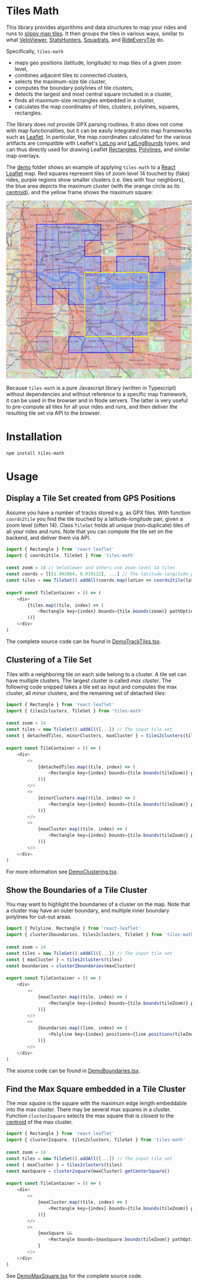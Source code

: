 # Tiles Math

This library provides algorithms and data structures to map your rides and runs to [slippy map tiles](https://wiki.openstreetmap.org/wiki/Slippy_map_tilenames).
It then groups the tiles in various ways, similar to what
[VeloViewer](https://veloviewer.com/explorer), [StatsHunters](https://www.statshunters.com),
[Squadrats](https://squadrats.com/activities), and [RideEveryTile](https://rideeverytile.com) do.

Specifically, `tiles-math`
* maps geo positions (latitude, longitude) to map tiles of a given zoom level,
* combines adjacent tiles to connected clusters,
* selects the maximum-size tile cluster,
* computes the boundary polylines of tile clusters,
* detects the largest and most central square included in a cluster,
* finds all maximum-size rectangles embedded in a cluster,
* calculates the map coordinates of tiles, clusters, polylines, squares, rectangles.  

The library does not provide GPX parsing routines. It also does not come with map functionalities,
but it can be easily integrated into map frameworks such as [Leaflet](https://leafletjs.com).
In particular, the map coordinates calculated for the various artifacts are compatible with Leaflet's
[LatLng](https://leafletjs.com/reference.html#latlng) and [LatLngBounds](https://leafletjs.com/reference.html#latlngbounds)
types, and can thus directly used for drawing Leaflet [Rectangles](https://leafletjs.com/reference.html#rectangle),
[Polylines](https://leafletjs.com/reference.html#polyline), and similar map overlays.

The [demo](./demo) folder shows an example of applying `tiles-math` to a [React Leaflet](https://react-leaflet.js.org) map.
Red squares represent tiles of zoom level 14 touched by (fake) rides,
purple regions show smaller clusters (i.e. tiles with four neighbors),
the blue area depicts the maximum cluster (with the orange circle as its [centroid](https://en.wikipedia.org/wiki/Centroid)),
and the yellow frame shows the maximum square:

<img src="demo.png" alt="Screenshot of the demo integration into React Leaflet" style="width:700px;"/>

Because `tiles-math` is a pure Javascript library (written in Typescript) without dependencies
and without reference to a specific map framework, it can be used in the browser and in Node servers.
The latter is very useful to pre-compute all tiles for all your rides and runs, and then deliver
the resulting tile set via API to the browser.

# Installation
```
npm install tiles-math
```

# Usage
## Display a Tile Set created from GPS Positions
Assume you have a number of tracks stored e.g. as GPX files. With function `coords2tile` you find the
tile touched by a latitude-longitude pair, given a zoom level (often 14). Class `TileSet` holds all unique
(non-duplicate) tiles of all your rides and runs. Note that you can compute the tile set on the backend,
and deliver them via API.

```typescript jsx
import { Rectangle } from 'react-leaflet'
import { coords2tile, TileSet } from 'tiles-math'

const zoom = 14 // VeloViewer and others use zoom-level 14 tiles
const coords = [[51.492084, 0.010122], ...] // The latitude-longitude pairs or your rides
const tiles = new TileSet().addAll(coords.map(latLon => coords2tile(latLon, zoom)))

export const TileContainer = () => (
    <div>
        {tiles.map((tile, index) => (
            <Rectangle key={index} bounds={tile.bounds(zoom)} pathOptions={{ color: 'red' }} />
        ))}
    </div>
)
```

The complete source code can be found in [DemoTrackTiles.tsx](demo/src/DemoTrackTiles.tsx).

## Clustering of a Tile Set
Tiles with a neighboring tile on each side belong to a cluster. A tile set can have multiple clusters.
The largest cluster is called _max cluster_. The following code snipped takes a tile set as input and
computes the max cluster, all minor clusters, and the remaining set of detached tiles:

```typescript jsx
import { Rectangle } from 'react-leaflet'
import { tiles2clusters, TileSet } from 'tiles-math'

const zoom = 14
const tiles = new TileSet().addAll([...]) // The input tile set 
const { detachedTiles, minorClusters, maxCluster } = tiles2clusters(tiles)

export const TileContainer = () => (
    <div>
        <>
            {detachedTiles.map((tile, index) => (
                <Rectangle key={index} bounds={tile.bounds(tileZoom)} pathOptions={{ color: 'red', weight: 0.5 }} />
            ))}
        </>
        <>
            {minorClusters.map((tile, index) => (
                <Rectangle key={index} bounds={tile.bounds(tileZoom)} pathOptions={{ color: 'purple', weight: 1 }} />
            ))}
        </>
        <>
            {maxCluster.map((tile, index) => (
                <Rectangle key={index} bounds={tile.bounds(tileZoom)} pathOptions={{ color: 'blue', weight: 2 }} />
            ))}
        </>
    </div>
)
```

For more information see [DemoClustering.tsx](demo/src/DemoClustering.tsx).

## Show the Boundaries of a Tile Cluster
You may want to highlight the boundaries of a cluster on the map. Note that a cluster may have an outer boundary,
and multiple inner boundary polylines for cut-out areas.

```typescript jsx
import { Polyline, Rectangle } from 'react-leaflet'
import { cluster2boundaries, tiles2clusters, TileSet } from 'tiles-math'

const zoom = 14
const tiles = new TileSet().addAll([...]) // The input tile set 
const { maxCluster } = tiles2clusters(tiles)
const boundaries = cluster2boundaries(maxCluster)

export const TileContainer = () => (
    <div>
        <>
            {maxCluster.map((tile, index) => (
                <Rectangle key={index} bounds={tile.bounds(tileZoom)} pathOptions={{ color: 'blue', weight: 0.5 }} />
            ))}
        </>
        <>
            {boundaries.map((line, index) => (
                <Polyline key={index} positions={line.positions(tileZoom)} pathOptions={{ color: 'blue', weight: 4 }} />
            ))}
        </>
    </div>
)
```

The source code can be found in [DemoBoundaries.tsx](demo/src/DemoBoundaries.tsx).

## Find the Max Square embedded in a Tile Cluster
The _max square_ is the square with the maximum edge length embeddable into the max cluster.
There may be several max squares in a cluster. Function `cluster2square` selects the max square
that is closest to the [centroid](https://en.wikipedia.org/wiki/Centroid) of the max cluster.

```typescript jsx
import { Rectangle } from 'react-leaflet'
import { cluster2square, tiles2clusters, TileSet } from 'tiles-math'

const zoom = 14
const tiles = new TileSet().addAll([...]) // The input tile set 
const { maxCluster } = tiles2clusters(tiles)
const maxSquare = cluster2square(maxCluster).getCenterSquare()

export const TileContainer = () => (
    <div>
        <>
            {maxCluster.map((tile, index) => (
                <Rectangle key={index} bounds={tile.bounds(tileZoom)} pathOptions={{ color: 'blue', weight: 0.5 }} />
            ))}
        </>
        <>
            {maxSquare &&
                <Rectangle bounds={maxSquare.bounds(tileZoom)} pathOptions={{ fill: false, color: 'yellow', weight: 4 }} />
            }
        </>
    </div>
)
```

See [DemoMaxSquare.tsx](demo/src/DemoMaxSquare.tsx) for the complete source code.